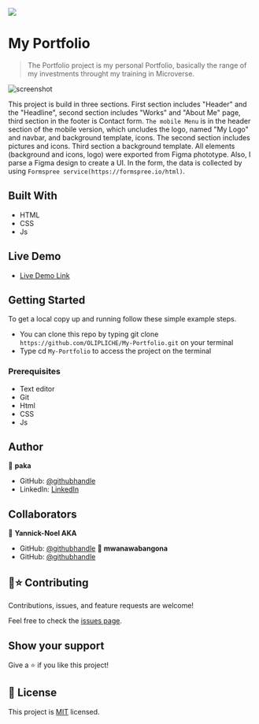 ![](https://img.shields.io/badge/Microverse-blueviolet)

# My Portfolio

> The Portfolio project is my personal Portfolio, basically the range of my investments throught my training in Microverse.  

![screenshot](./pakaMyPortfolio.png)

This project is build in three sections. First section includes "Header" and the "Headline", second section includes "Works" and "About Me" page, third section in the footer is Contact form.  `The mobile Menu` is in the header section of the mobile version, which uncludes the logo, named "My Logo" and navbar, and background template, icons. The second section includes pictures and icons. Third section a background template. All elements (background and icons, logo) were exported from Figma phototype. Also, I parse a Figma design to create a UI. In the form, the data is collected by using `Formspree service(https://formspree.io/html)`.

## Built With

- HTML
- CSS
- Js

## Live Demo
- [Live Demo Link](https://olipliche.github.io/My-Portfolio/)

## Getting Started
To get a local copy up and running follow these simple example steps.

- You can clone this repo by typing git clone `https://github.com/OLIPLICHE/My-Portfolio.git` on your terminal
- Type cd `My-Portfolio` to access the project on the terminal


### Prerequisites
- Text editor
- Git
- Html
- CSS
- Js

## Author
👤 **paka**

- GitHub: [@githubhandle](https://github.com/OLIPLICHE)
- LinkedIn: [LinkedIn](https://www.linkedin.com/in/olipliche-paka-mavoungou/)

## Collaborators

👤 **Yannick-Noel AKA**
- GitHub: [@githubhandle](https://github.com/codecaiine)
👤 **mwanawabangona**
- GitHub: [@githubhandle](https://github.com/mwanawabangona)

## 🤝⭐️ Contributing

Contributions, issues, and feature requests are welcome!

Feel free to check the [issues page](https://github.com/OLIPLICHE/My-Portfolio/issues).

## Show your support

Give a ⭐️ if you like this project!

## 📝 License

This project is [MIT](./MIT.md) licensed.
